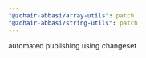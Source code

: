 ```yaml
---
"@zohair-abbasi/array-utils": patch
"@zohair-abbasi/string-utils": patch
---
```


automated publishing using changeset
